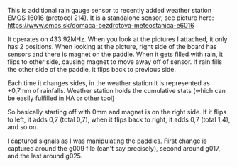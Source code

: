 This is additional rain gauge sensor to recently added weather station EMOS 16016 (protocol 214). 
It is a standalone sensor, see picture here: https://www.emos.sk/domaca-bezdrotova-meteostanica-e6016

It operates on 433.92MHz. When you look at the pictures I attached, it only has 2 positions. When looking at the picture, right side of the board has sensors and there is
magnet on the paddle. When it gets filled with rain, it flips to other side, causing magnet to move away off of sensor. If rain fills the other side of the paddle, it flips
back to previous side.

Each time it changes sides, in the weather station it is represented as +0,7mm of rainfalls. Weather station holds the cumulative stats (which can be easily fulfilled in HA or 
other tool)

So basically starting off with 0mm and magnet is on the right side. If it flips to left, it adds 0,7 (total 0,7), when it flips back to right, it adds 0,7 (total 1,4), and so on.

I captured signals as I was manipulating the paddles. First change is captured around the g009 file (can't say precisely), second around g017, and the last around g025.
